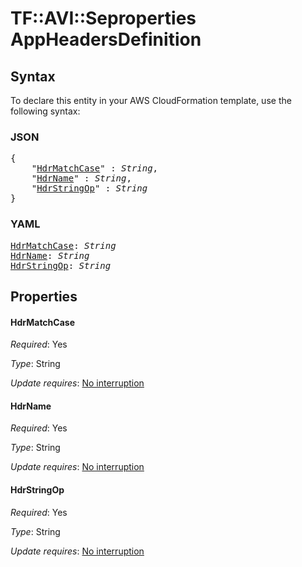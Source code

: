 # TF::AVI::Seproperties AppHeadersDefinition

## Syntax

To declare this entity in your AWS CloudFormation template, use the following syntax:

### JSON

<pre>
{
    "<a href="#hdrmatchcase" title="HdrMatchCase">HdrMatchCase</a>" : <i>String</i>,
    "<a href="#hdrname" title="HdrName">HdrName</a>" : <i>String</i>,
    "<a href="#hdrstringop" title="HdrStringOp">HdrStringOp</a>" : <i>String</i>
}
</pre>

### YAML

<pre>
<a href="#hdrmatchcase" title="HdrMatchCase">HdrMatchCase</a>: <i>String</i>
<a href="#hdrname" title="HdrName">HdrName</a>: <i>String</i>
<a href="#hdrstringop" title="HdrStringOp">HdrStringOp</a>: <i>String</i>
</pre>

## Properties

#### HdrMatchCase

_Required_: Yes

_Type_: String

_Update requires_: [No interruption](https://docs.aws.amazon.com/AWSCloudFormation/latest/UserGuide/using-cfn-updating-stacks-update-behaviors.html#update-no-interrupt)

#### HdrName

_Required_: Yes

_Type_: String

_Update requires_: [No interruption](https://docs.aws.amazon.com/AWSCloudFormation/latest/UserGuide/using-cfn-updating-stacks-update-behaviors.html#update-no-interrupt)

#### HdrStringOp

_Required_: Yes

_Type_: String

_Update requires_: [No interruption](https://docs.aws.amazon.com/AWSCloudFormation/latest/UserGuide/using-cfn-updating-stacks-update-behaviors.html#update-no-interrupt)


